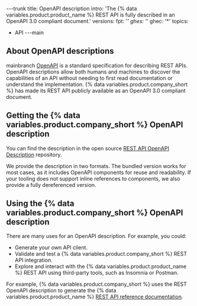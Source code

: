 ---trunk
title: OpenAPI description
intro: 'The {% data variables.product.product_name %} REST API is fully described in an OpenAPI 3.0 compliant document.'
versions:
  fpt: '*'
  ghes: '*'
  ghec: '*'
topics:
  - API
---main

## About OpenAPI descriptions
mainbranch
[OpenAPI](https://swagger.io/docs/specification/about/) is a standard specification for describing REST APIs. OpenAPI descriptions allow both humans and machines to discover the capabilities of an API without needing to first read documentation or understand the implementation. {% data variables.product.company_short %} has made its REST API publicly available as an OpenAPI 3.0 compliant document.

## Getting the {% data variables.product.company_short %} OpenAPI description

You can find the description in the open source [REST API OpenAPI Description](https://github.com/github/rest-api-description) repository.

We provide the description in two formats. The bundled version works for most cases, as it includes OpenAPI components for reuse and readability. If your tooling does not support inline references to components, we also provide a fully dereferenced version.

## Using the {% data variables.product.company_short %} OpenAPI description

There are many uses for an OpenAPI description. For example, you could:

* Generate your own API client.
* Validate and test a {% data variables.product.company_short %} REST API integration.
* Explore and interact with the {% data variables.product.product_name %} REST API using third-party tools, such as Insomnia or Postman.

For example, {% data variables.product.company_short %} uses the REST OpenAPI description to generate the {% data variables.product.product_name %} [REST API reference documentation](/rest/reference).
